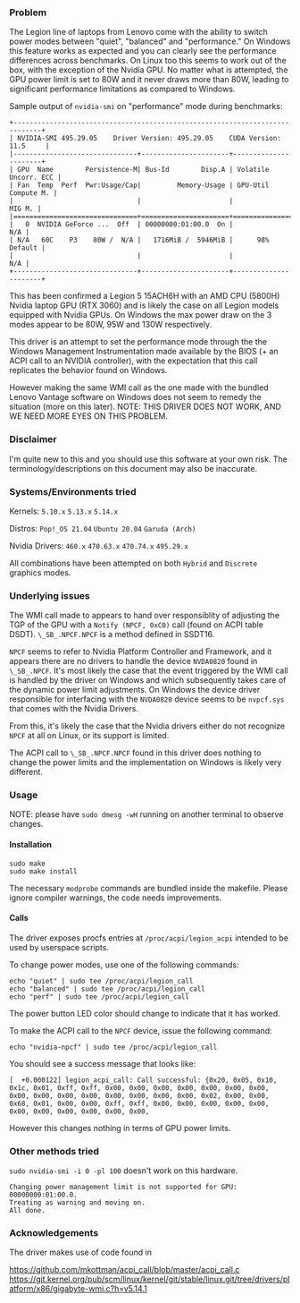 ### Problem

The Legion line of laptops from Lenovo come with the ability to switch power modes between "quiet", "balanced" and "performance." On Windows this feature works as expected and you can clearly see the performance differences across benchmarks. On Linux too this seems to work out of the box, with the exception of the Nvidia GPU. No matter what is attempted, the GPU power limit is set to 80W and it never draws more than 80W, leading to significant performance limitations as compared to Windows.

Sample output of `nvidia-smi` on "performance" mode during benchmarks:
```
+-----------------------------------------------------------------------------+
| NVIDIA-SMI 495.29.05    Driver Version: 495.29.05    CUDA Version: 11.5     |
|-------------------------------+----------------------+----------------------+
| GPU  Name        Persistence-M| Bus-Id        Disp.A | Volatile Uncorr. ECC |
| Fan  Temp  Perf  Pwr:Usage/Cap|         Memory-Usage | GPU-Util  Compute M. |
|                               |                      |               MIG M. |
|===============================+======================+======================|
|   0  NVIDIA GeForce ...  Off  | 00000000:01:00.0  On |                  N/A |
| N/A   60C    P3    80W /  N/A |   1716MiB /  5946MiB |      98%      Default |
|                               |                      |                  N/A |
+-------------------------------+----------------------+----------------------+
```

This has been confirmed a Legion 5 15ACH6H with an AMD CPU (5800H) Nvidia laptop GPU (RTX 3060) and is likely the case on all Legion models equipped with Nvidia GPUs. On Windows the max power draw on the 3 modes appear to be 80W, 95W and 130W respectively.

This driver is an attempt to set the performance mode through the the Windows Management Instrumentation made available by the BIOS (+ an ACPI call to an NVIDIA controller), with the expectation that this call replicates the behavior found on Windows.

However making the same WMI call as the one made with the bundled Lenovo Vantage software on Windows does not seem to remedy the situation (more on this later). NOTE: THIS DRIVER DOES NOT WORK, AND WE NEED MORE EYES ON THIS PROBLEM.


### Disclaimer

I'm quite new to this and you should use this software at your own risk. The terminology/descriptions on this document may also be inaccurate.

### Systems/Environments tried

Kernels: `5.10.x` `5.13.x` `5.14.x`

Distros: `Pop!_OS 21.04` `Ubuntu 20.04` `Garuda (Arch)`

Nvidia Drivers: `460.x` `470.63.x` `470.74.x` `495.29.x`

All combinations have been attempted on both `Hybrid` and `Discrete` graphics modes.

### Underlying issues

The WMI call made to appears to hand over responsiblity of adjusting the TGP of the GPU with a `Notify (NPCF, 0xC0)` call (found on ACPI table DSDT). `\_SB_.NPCF.NPCF` is a method defined in SSDT16.

`NPCF` seems to refer to Nvidia Platform Controller and Framework, and it appears there are no drivers to handle the device `NVDA0820` found in `\_SB_.NPCF`. It's most likely the case that the event triggered by the WMI call is handled by the driver on Windows and which subsequently takes care of the dynamic power limit adjustments. On Windows the device driver responsible for interfacing with the `NVDA0820` device seems to be `nvpcf.sys` that comes with the Nvidia Drivers.

From this, it's likely the case that the Nvidia drivers either do not recognize `NPCF` at all on Linux, or its support is limited.

The ACPI call to `\_SB_.NPCF.NPCF` found in this driver does nothing to change the power limits and the implementation on Windows is likely very different.

### Usage

NOTE: please have `sudo dmesg -wH` running on another terminal to observe changes.

#### Installation

```
sudo make
sudo make install
```

The necessary `modprobe` commands are bundled inside the makefile. Please ignore compiler warnings, the code needs improvements.

#### Calls

The driver exposes procfs entries at `/proc/acpi/legion_acpi` intended to be used by userspace scripts.

To change power modes, use one of the following commands:
```
echo "quiet" | sudo tee /proc/acpi/legion_call
echo "balanced" | sudo tee /proc/acpi/legion_call
echo "perf" | sudo tee /proc/acpi/legion_call
```
The power button LED color should change to indicate that it has worked.

To make the ACPI call to the `NPCF` device, issue the following command:
```
echo "nvidia-npcf" | sudo tee /proc/acpi/legion_call
```

You should see a success message that looks like:
```
[  +0.000122] legion_acpi_call: Call successful: {0x20, 0x05, 0x10, 0x1c, 0x01, 0xff, 0xff, 0x00, 0x00, 0x00, 0x00, 0x00, 0x00, 0x00, 0x00, 0x00, 0x00, 0x00, 0x00, 0x00, 0x00, 0x00, 0x02, 0x00, 0x00, 0x68, 0x01, 0x00, 0x00, 0xff, 0xff, 0x00, 0x00, 0x00, 0x00, 0x00, 0x00, 0x00, 0x00, 0x00, 0x00, 0x00,
```
However this changes nothing in terms of GPU power limits.

### Other methods tried

`sudo nvidia-smi -i 0 -pl 100` doesn't work on this hardware.
```
Changing power management limit is not supported for GPU: 00000000:01:00.0.
Treating as warning and moving on.
All done.
```

### Acknowledgements

The driver makes use of code found in

https://github.com/mkottman/acpi_call/blob/master/acpi_call.c
https://git.kernel.org/pub/scm/linux/kernel/git/stable/linux.git/tree/drivers/platform/x86/gigabyte-wmi.c?h=v5.14.1
